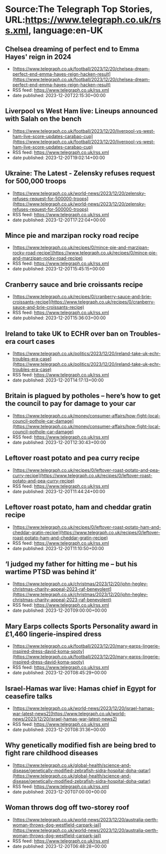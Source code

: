 # Source:The Telegraph Top Stories, URL:https://www.telegraph.co.uk/rss.xml, language:en-UK

## Chelsea dreaming of perfect end to Emma Hayes' reign in 2024
 - [https://www.telegraph.co.uk/football/2023/12/20/chelsea-dream-perfect-end-emma-hayes-reign-hacken-result](https://www.telegraph.co.uk/football/2023/12/20/chelsea-dream-perfect-end-emma-hayes-reign-hacken-result)
 - RSS feed: https://www.telegraph.co.uk/rss.xml
 - date published: 2023-12-20T22:15:30+00:00



## Liverpool vs West Ham live: Lineups announced with Salah on the bench
 - [https://www.telegraph.co.uk/football/2023/12/20/liverpool-vs-west-ham-live-score-updates-carabao-cup](https://www.telegraph.co.uk/football/2023/12/20/liverpool-vs-west-ham-live-score-updates-carabao-cup)
 - RSS feed: https://www.telegraph.co.uk/rss.xml
 - date published: 2023-12-20T19:02:14+00:00



## Ukraine: The Latest - Zelensky refuses request for 500,000 troops
 - [https://www.telegraph.co.uk/world-news/2023/12/20/zelensky-refuses-request-for-500000-troops](https://www.telegraph.co.uk/world-news/2023/12/20/zelensky-refuses-request-for-500000-troops)
 - RSS feed: https://www.telegraph.co.uk/rss.xml
 - date published: 2023-12-20T17:22:04+00:00



## Mince pie and marzipan rocky road recipe
 - [https://www.telegraph.co.uk/recipes/0/mince-pie-and-marzipan-rocky-road-recipe](https://www.telegraph.co.uk/recipes/0/mince-pie-and-marzipan-rocky-road-recipe)
 - RSS feed: https://www.telegraph.co.uk/rss.xml
 - date published: 2023-12-20T15:45:15+00:00



## Cranberry sauce and brie croissants recipe
 - [https://www.telegraph.co.uk/recipes/0/cranberry-sauce-and-brie-croissants-recipe](https://www.telegraph.co.uk/recipes/0/cranberry-sauce-and-brie-croissants-recipe)
 - RSS feed: https://www.telegraph.co.uk/rss.xml
 - date published: 2023-12-20T15:36:03+00:00



## Ireland to take UK to ECHR over ban on Troubles-era court cases
 - [https://www.telegraph.co.uk/politics/2023/12/20/ireland-take-uk-echr-troubles-era-case](https://www.telegraph.co.uk/politics/2023/12/20/ireland-take-uk-echr-troubles-era-case)
 - RSS feed: https://www.telegraph.co.uk/rss.xml
 - date published: 2023-12-20T14:17:13+00:00



## Britain is plagued by potholes – here’s how to get the council to pay for damage to your car
 - [https://www.telegraph.co.uk/money/consumer-affairs/how-fight-local-council-pothole-car-damage](https://www.telegraph.co.uk/money/consumer-affairs/how-fight-local-council-pothole-car-damage)
 - RSS feed: https://www.telegraph.co.uk/rss.xml
 - date published: 2023-12-20T12:30:43+00:00



## Leftover roast potato and pea curry recipe
 - [https://www.telegraph.co.uk/recipes/0/leftover-roast-potato-and-pea-curry-recipe](https://www.telegraph.co.uk/recipes/0/leftover-roast-potato-and-pea-curry-recipe)
 - RSS feed: https://www.telegraph.co.uk/rss.xml
 - date published: 2023-12-20T11:44:24+00:00



## Leftover roast potato, ham and cheddar gratin recipe
 - [https://www.telegraph.co.uk/recipes/0/leftover-roast-potato-ham-and-cheddar-gratin-recipe](https://www.telegraph.co.uk/recipes/0/leftover-roast-potato-ham-and-cheddar-gratin-recipe)
 - RSS feed: https://www.telegraph.co.uk/rss.xml
 - date published: 2023-12-20T11:10:50+00:00



## ‘I judged my father for hitting me – but his wartime PTSD was behind it’
 - [https://www.telegraph.co.uk/christmas/2023/12/20/john-hegley-christmas-charity-appeal-2023-raf-benevolent](https://www.telegraph.co.uk/christmas/2023/12/20/john-hegley-christmas-charity-appeal-2023-raf-benevolent)
 - RSS feed: https://www.telegraph.co.uk/rss.xml
 - date published: 2023-12-20T09:00:00+00:00



## Mary Earps collects Sports Personality award in £1,460 lingerie-inspired dress
 - [https://www.telegraph.co.uk/football/2023/12/20/mary-earps-lingerie-inspired-dress-david-koma-spoty](https://www.telegraph.co.uk/football/2023/12/20/mary-earps-lingerie-inspired-dress-david-koma-spoty)
 - RSS feed: https://www.telegraph.co.uk/rss.xml
 - date published: 2023-12-20T08:45:29+00:00



## Israel-Hamas war live: Hamas chief in Egypt for ceasefire talks
 - [https://www.telegraph.co.uk/world-news/2023/12/20/israel-hamas-war-latest-news2](https://www.telegraph.co.uk/world-news/2023/12/20/israel-hamas-war-latest-news2)
 - RSS feed: https://www.telegraph.co.uk/rss.xml
 - date published: 2023-12-20T08:31:36+00:00



## Why genetically modified fish are being bred to fight rare childhood diseases
 - [https://www.telegraph.co.uk/global-health/science-and-disease/genetically-modified-zebrafish-sidra-hospital-doha-qatar](https://www.telegraph.co.uk/global-health/science-and-disease/genetically-modified-zebrafish-sidra-hospital-doha-qatar)
 - RSS feed: https://www.telegraph.co.uk/rss.xml
 - date published: 2023-12-20T07:00:00+00:00



## Woman throws dog off two-storey roof
 - [https://www.telegraph.co.uk/world-news/2023/12/20/australia-perth-woman-throws-dog-westfield-carpark-jail](https://www.telegraph.co.uk/world-news/2023/12/20/australia-perth-woman-throws-dog-westfield-carpark-jail)
 - RSS feed: https://www.telegraph.co.uk/rss.xml
 - date published: 2023-12-20T06:48:28+00:00




